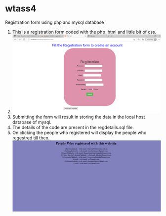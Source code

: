 # wtass4
Registration form using php and mysql database

1. This is a registration form coded with the php ,html and little bit of css.
2. ![Image of Yaktocat](https://github.com/19PA1A0532/wtass4/blob/main/Screenshot%20(3).png)
3. Submitting the form will result in storing the data in the local host database of mysql.
4. The details of the code are present in the regdetails.sql file.
5. On clicking the people who registered will display the people who regestred till then.
![Image of Yaktocat](https://github.com/19PA1A0532/wtass4/blob/main/Screenshot%20(2).png)
